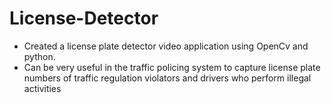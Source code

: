 # License-Detector
- Created a license plate detector video application using OpenCv and python.
- Can be very useful in the traffic policing system to capture license plate numbers of traffic regulation violators and drivers who perform illegal activities
